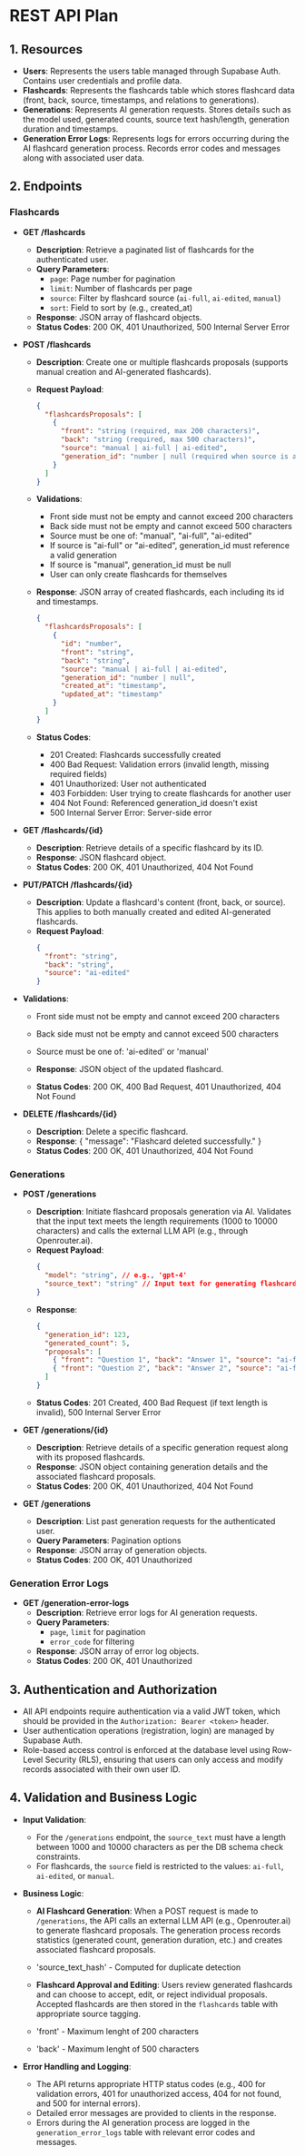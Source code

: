 # REST API Plan

## 1. Resources

- **Users**: Represents the users table managed through Supabase Auth. Contains user credentials and profile data.
- **Flashcards**: Represents the flashcards table which stores flashcard data (front, back, source, timestamps, and relations to generations).
- **Generations**: Represents AI generation requests. Stores details such as the model used, generated counts, source text hash/length, generation duration and timestamps.
- **Generation Error Logs**: Represents logs for errors occurring during the AI flashcard generation process. Records error codes and messages along with associated user data.

## 2. Endpoints

### Flashcards

- **GET /flashcards**

  - **Description**: Retrieve a paginated list of flashcards for the authenticated user.
  - **Query Parameters**:
    - `page`: Page number for pagination
    - `limit`: Number of flashcards per page
    - `source`: Filter by flashcard source (`ai-full`, `ai-edited`, `manual`)
    - `sort`: Field to sort by (e.g., created_at)
  - **Response**: JSON array of flashcard objects.
  - **Status Codes**: 200 OK, 401 Unauthorized, 500 Internal Server Error

- **POST /flashcards**

  - **Description**: Create one or multiple flashcards proposals (supports manual creation and AI-generated flashcards).
  - **Request Payload**:
    ```json
    {
      "flashcardsProposals": [
        {
          "front": "string (required, max 200 characters)",
          "back": "string (required, max 500 characters)",
          "source": "manual | ai-full | ai-edited",
          "generation_id": "number | null (required when source is ai-full or ai-edited)"
        }
      ]
    }
    ```
  - **Validations**:

    - Front side must not be empty and cannot exceed 200 characters
    - Back side must not be empty and cannot exceed 500 characters
    - Source must be one of: "manual", "ai-full", "ai-edited"
    - If source is "ai-full" or "ai-edited", generation_id must reference a valid generation
    - If source is "manual", generation_id must be null
    - User can only create flashcards for themselves

  - **Response**: JSON array of created flashcards, each including its id and timestamps.
    ```json
    {
      "flashcardsProposals": [
        {
          "id": "number",
          "front": "string",
          "back": "string",
          "source": "manual | ai-full | ai-edited",
          "generation_id": "number | null",
          "created_at": "timestamp",
          "updated_at": "timestamp"
        }
      ]
    }
    ```
  - **Status Codes**:
    - 201 Created: Flashcards successfully created
    - 400 Bad Request: Validation errors (invalid length, missing required fields)
    - 401 Unauthorized: User not authenticated
    - 403 Forbidden: User trying to create flashcards for another user
    - 404 Not Found: Referenced generation_id doesn't exist
    - 500 Internal Server Error: Server-side error

- **GET /flashcards/{id}**

  - **Description**: Retrieve details of a specific flashcard by its ID.
  - **Response**: JSON flashcard object.
  - **Status Codes**: 200 OK, 401 Unauthorized, 404 Not Found

- **PUT/PATCH /flashcards/{id}**
  - **Description**: Update a flashcard's content (front, back, or source). This applies to both manually created and edited AI-generated flashcards.
  - **Request Payload**:
    ```json
    {
      "front": "string",
      "back": "string",
      "source": "ai-edited"
    }
    ```
- **Validations**:

  - Front side must not be empty and cannot exceed 200 characters
  - Back side must not be empty and cannot exceed 500 characters
  - Source must be one of: 'ai-edited' or 'manual'

  - **Response**: JSON object of the updated flashcard.
  - **Status Codes**: 200 OK, 400 Bad Request, 401 Unauthorized, 404 Not Found

- **DELETE /flashcards/{id}**
  - **Description**: Delete a specific flashcard.
  - **Response**: { "message": "Flashcard deleted successfully." }
  - **Status Codes**: 200 OK, 401 Unauthorized, 404 Not Found

### Generations

- **POST /generations**

  - **Description**: Initiate flashcard proposals generation via AI. Validates that the input text meets the length requirements (1000 to 10000 characters) and calls the external LLM API (e.g., through Openrouter.ai).
  - **Request Payload**:
    ```json
    {
      "model": "string", // e.g., 'gpt-4'
      "source_text": "string" // Input text for generating flashcards
    }
    ```
  - **Response**:
    ```json
    {
      "generation_id": 123,
      "generated_count": 5,
      "proposals": [
        { "front": "Question 1", "back": "Answer 1", "source": "ai-full" },
        { "front": "Question 2", "back": "Answer 2", "source": "ai-full" }
      ]
    }
    ```
  - **Status Codes**: 201 Created, 400 Bad Request (if text length is invalid), 500 Internal Server Error

- **GET /generations/{id}**

  - **Description**: Retrieve details of a specific generation request along with its proposed flashcards.
  - **Response**: JSON object containing generation details and the associated flashcard proposals.
  - **Status Codes**: 200 OK, 401 Unauthorized, 404 Not Found

- **GET /generations**
  - **Description**: List past generation requests for the authenticated user.
  - **Query Parameters**: Pagination options
  - **Response**: JSON array of generation objects.
  - **Status Codes**: 200 OK, 401 Unauthorized

### Generation Error Logs

- **GET /generation-error-logs**
  - **Description**: Retrieve error logs for AI generation requests.
  - **Query Parameters**:
    - `page`, `limit` for pagination
    - `error_code` for filtering
  - **Response**: JSON array of error log objects.
  - **Status Codes**: 200 OK, 401 Unauthorized

## 3. Authentication and Authorization

- All API endpoints require authentication via a valid JWT token, which should be provided in the `Authorization: Bearer <token>` header.
- User authentication operations (registration, login) are managed by Supabase Auth.
- Role-based access control is enforced at the database level using Row-Level Security (RLS), ensuring that users can only access and modify records associated with their own user ID.

## 4. Validation and Business Logic

- **Input Validation**:

  - For the `/generations` endpoint, the `source_text` must have a length between 1000 and 10000 characters as per the DB schema check constraints.
  - For flashcards, the `source` field is restricted to the values: `ai-full`, `ai-edited`, or `manual`.

- **Business Logic**:

  - **AI Flashcard Generation**: When a POST request is made to `/generations`, the API calls an external LLM API (e.g., Openrouter.ai) to generate flashcard proposals. The generation process records statistics (generated count, generation duration, etc.) and creates associated flashcard proposals.
  - 'source_text_hash' - Computed for duplicate detection

  - **Flashcard Approval and Editing**: Users review generated flashcards and can choose to accept, edit, or reject individual proposals. Accepted flashcards are then stored in the `flashcards` table with appropriate source tagging.
  - 'front' - Maximum lenght of 200 characters
  - 'back' - Maximum lenght of 500 characters

- **Error Handling and Logging**:
  - The API returns appropriate HTTP status codes (e.g., 400 for validation errors, 401 for unauthorized access, 404 for not found, and 500 for internal errors).
  - Detailed error messages are provided to clients in the response.
  - Errors during the AI generation process are logged in the `generation_error_logs` table with relevant error codes and messages.
